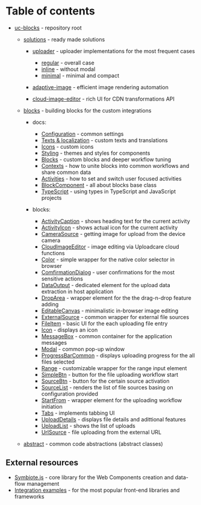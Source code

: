 # Table of contents

- [uc-blocks](./) - repository root


  - [solutions](./solutions/) - ready made solutions

    - [uploader](./solutions/file-uploader/) - uploader implementations for the most frequent cases
      - [regular](./solutions/file-uploader/regular/) - overall case
      - [inline](./solutions/file-uploader/inline/) - without modal
      - [minimal](./solutions/file-uploader/minimal/) - minimal and compact

    - [adaptive-image](./solutions/adaptive-image/) - efficient image rendering automation
    - [cloud-image-editor](./solutions/cloud-image-editor/) - rich UI for CDN transformations API

  - [blocks](./blocks/) - building blocks for the custom integrations

    - docs:
      - [Configuration](./blocks/docs/configuration/) - common settings
      - [Texts & localization](./blocks/docs/texts/) - custom texts and translations
      - [Icons](./blocks/docs/icons/) - custom icons
      - [Styling](./blocks/docs/styling/) - themes and styles for components
      - [Blocks](./blocks/docs/blocks/) - custom blocks and deeper workflow tuning
      - [Contexts](./blocks/docs/contexts/) - how to unite blocks into common workflows and share common data
      - [Activities](./blocks/docs/activities/) - how to set and switch user focused activities
      - [BlockComponent](./blocks/docs/block-component/) - all about blocks base class
      - [TypeScript](./blocks/docs/typescript/) - using types in TypeScript and JavaScript projects

    - blocks:
      - [ActivityCaption](./blocks/ActivityCaption/) - shows heading text for the current activity
      - [ActivityIcon](./blocks/ActivityIcon/) - shows actual icon for the current activity
      - [CameraSource](./blocks/CameraSource/) - getting image for upload from the device camera
      - [CloudImageEditor](./blocks/CloudImageEditor/) - image editing via Uploadcare cloud functions
      - [Color](./blocks/Color/) - simple wrapper for the native color selector in browser
      - [ComfirmationDialog](./blocks/ConfirmationDialog/) - user confirmations for the most sensitive actions
      - [DataOutput](./blocks/DataOutput/) - dedicated element for the upload data extraction in host application
      - [DropArea](./blocks/DropArea/) - wrapper element for the the drag-n-drop feature adding
      - [EditableCanvas](./blocks/EditableCanvas/) - minimalistic in-browser image editing
      - [ExternalSource](./blocks/ExternalSource/) - common wrapper for external file sources
      - [FileItem](./blocks/FileItem/) - basic UI for the each uploading file entry
      - [Icon](./blocks/Icon/) - displays an icon
      - [MessageBox](./blocks/MessageBox/) - common container for the application messages
      - [Modal](./blocks/Modal/) - common pop-up window
      - [ProgressBarCommon](./blocks/ProgressBarCommon/) - displays uploading progress for the all files selected
      - [Range](./blocks/Range/) - customizable wrapper for the range input element
      - [SimpleBtn](./blocks/SimpleBtn/) - button for the file uploading workflow start
      - [SourceBtn](./blocks/SourceBtn/) - button for the certain source activation
      - [SourceList](./blocks/SourceList/) - renders the list of file sources basing on configuration provided
      - [StartFrom](./blocks/StartFrom/) - wrapper element for the uploading workflow initiation
      - [Tabs](./blocks/Tabs/) - implements tabbing UI
      - [UploadDetails](./blocks/UploadDetails/) - displays file details and adittional features
      - [UploadList](./blocks/UploadList/) - shows the list of uploads
      - [UrlSource](./blocks/UrlSource/) - file uploading from the external URL
    
  - [abstract](./abstract/) - common code abstractions (abstract classes)

## External resources

* [Symbiote.js](https://github.com/symbiotejs/symbiote.js) - core library for the Web Components creation and data-flow management
* [Integration examples](https://github.com/uploadcare/upload-blocks-examples) - for the most popular front-end libraries and frameworks